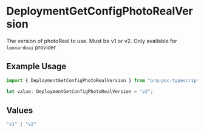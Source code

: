 # DeploymentGetConfigPhotoRealVersion

The version of photoReal to use. Must be v1 or v2. Only available for `leonardoai` provider

## Example Usage

```typescript
import { DeploymentGetConfigPhotoRealVersion } from "orq-poc-typescript-multi-env-version/models/operations";

let value: DeploymentGetConfigPhotoRealVersion = "v2";
```

## Values

```typescript
"v1" | "v2"
```